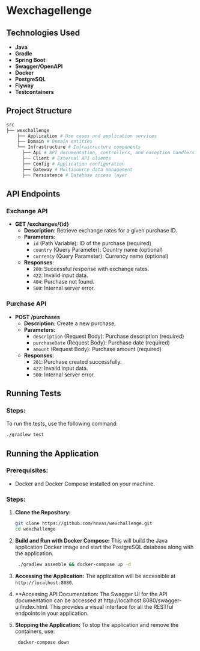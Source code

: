 # Wexchagellenge


## Technologies Used
- **Java**
- **Gradle**
- **Spring Boot**
- **Swagger/OpenAPI**
- **Docker**
- **PostgreSQL**
- **Flyway**
- **Testcontainers**

## Project Structure
```bash
src
├── wexchallenge
    ├── Application # Use cases and application services
    ├── Domain # Domain entities
    └── Infrastructure # Infrastructure components
      ├── Api # API documentation, controllers, and exception handlers
      ├── Client # External API clients
      ├── Config # Application configuration
      ├── Gateway # Multisource data management
      ├── Persistence # Database access layer
```

## API Endpoints

### Exchange API
- **GET /exchanges/{id}**
  - **Description**: Retrieve exchange rates for a given purchase ID.
  - **Parameters**:
    - `id` (Path Variable): ID of the purchase (required)
    - `country` (Query Parameter): Country name (optional)
    - `currency` (Query Parameter): Currency name (optional)
  - **Responses**:
    - `200`: Successful response with exchange rates.
    - `422`: Invalid input data.
    - `404`: Purchase not found.
    - `500`: Internal server error.

### Purchase API
- **POST /purchases**
  - **Description**: Create a new purchase.
  - **Parameters**:
    - `description` (Request Body): Purchase description (required)
    - `purchaseDate` (Request Body): Purchase date (required)
    - `amount` (Request Body): Purchase amount (required)
  - **Responses**:
    - `201`: Purchase created successfully.
    - `422`: Invalid input data.
    - `500`: Internal server error.

## Running Tests

### Steps:

To run the tests, use the following command:
   ```sh
   ./gradlew test
   ```

## Running the Application

### Prerequisites:

- Docker and Docker Compose installed on your machine.

### Steps:

1. **Clone the Repository:**
   ```sh
   git clone https://github.com/hnvas/wexchallenge.git
   cd wexchallenge
   ```
2. **Build and Run with Docker Compose:**
   This will build the Java application Docker image and start the PostgreSQL database along with the application.
   ```sh 
    ./gradlew assemble && docker-compose up -d
   ```
3. **Accessing the Application:**
   The application will be accessible at `http://localhost:8080`.

4. **Accessing API Documentation:
   The Swagger UI for the API documentation can be accessed at http://localhost:8080/swagger-ui/index.html. This provides a visual interface for all the RESTful endpoints in your application.

5. **Stopping the Application:**
   To stop the application and remove the containers, use:
   ```sh 
    docker-compose down
   ```